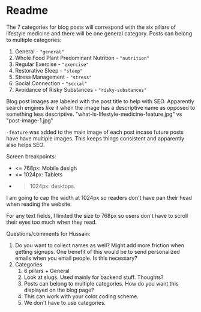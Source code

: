 # Readme

The 7 categories for blog posts will correspond with the six pillars of lifestyle medicine and there will be one general category. Posts can belong to multiple categories:

1. General                                - `"general"`
2. Whole Food Plant Predominant Nutrition - `"nutrition"`
3. Regular Exercise                       - `"exercise"`
4. Restorative Sleep                      - `"sleep"`
5. Stress Management                      - `"stress"`
6. Social Connection                      - `"social"`
7. Avoidance of Risky Substances          - `"risky-substances"`

Blog post images are labeled with the post title to help with SEO. Apparently search engines like it when the image has a descriptive name as opposed to something less descriptive. "what-is-lifestyle-medicine-feature.jpg" vs "post-image-1.jpg"

`-feature` was added to the main image of each post incase future posts have have multiple images. This keeps things consistent and apparently also helps SEO.

Screen breakpoints:
- <= 768px: Mobile desigh
- <= 1024px: Tablets
- >1024px: desktops.

I am going to cap the width at 1024px so readers don't have pan their head when reading the website.

For any text fields, I limited the size to 768px so users don't have to scroll their eyes too much when they read.

Questions/comments for Hussain:

1. Do you want to collect names as well? Might add more friction when getting signups. One benefit of this would be to send personalized emails when you email people. Is this necessary?
2. Categories
   1. 6 pillars + General
   2. Look at slugs. Used mainly for backend stuff. Thoughts?
   3. Posts can belong to multiple categories. How do you want this displayed on the blog page?
   4. This can work with your color coding scheme.
   5. We don't have to use categories.
